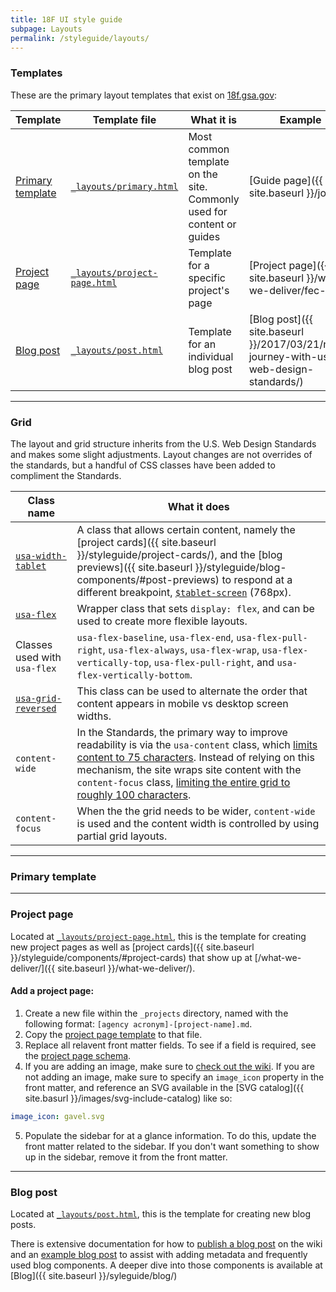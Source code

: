 ```yaml
---
title: 18F UI style guide
subpage: Layouts
permalink: /styleguide/layouts/
---
```


### Templates

These are the primary layout templates that exist on [18f.gsa.gov](https://18f.gsa.gov):

Template | Template file | What it is | Example
--- | --- | --- | ---
[Primary template](#primary-template) | [`_layouts/primary.html`](https://github.com/18F/18f.gsa.gov/tree/master/_layouts/primary.html) | Most common template on the site. Commonly used for content or guides | [Guide page]({{ site.baseurl }}/join/)
[Project page](#project-page) | [`_layouts/project-page.html`](https://github.com/18F/18f.gsa.gov/tree/master/_layouts/project-page.html) | Template for a specific project's page | [Project page]({{ site.baseurl }}/what-we-deliver/fec-gov/)
[Blog post](#blog-post) | [`_layouts/post.html`](https://github.com/18F/18f.gsa.gov/tree/master/_layouts/post.html) | Template for an individual blog post | [Blog post]({{ site.baseurl }}/2017/03/21/nasa-journey-with-us-web-design-standards/)
---

### Grid

The layout and grid structure inherits from the U.S. Web Design Standards and makes some slight adjustments. Layout changes are not overrides of the standards, but a handful of CSS classes have been added to compliment the Standards.

Class name | What it does
--- | ---
[`usa-width-tablet`](https://github.com/18F/18f.gsa.gov/blob/master/_sass/_core/grid.scss) | A class that allows certain content, namely the [project cards]({{ site.baseurl }}/styleguide/project-cards/), and the [blog previews]({{ site.baseurl }}/styleguide/blog-components/#post-previews) to respond at a different breakpoint, [`$tablet-screen`](https://github.com/18F/18f.gsa.gov/blob/master/_sass/_core/variables.scss) (768px).
[`usa-flex`](https://github.com/18F/18f.gsa.gov/blob/master/_sass/_components/layout.scss) | Wrapper class that sets `display: flex`, and can be used to create more flexible layouts.
Classes used with `usa-flex` | `usa-flex-baseline`, `usa-flex-end`, `usa-flex-pull-right`, `usa-flex-always`, `usa-flex-wrap`, `usa-flex-vertically-top`, `usa-flex-pull-right`, and `usa-flex-vertically-bottom`.
[`usa-grid-reversed`](https://github.com/18F/18f.gsa.gov/blob/master/_sass/_core/grid.scss) | This class can be used to alternate the order that content appears in mobile vs desktop screen widths.
`content-wide` | In the Standards, the primary way to improve readability is via the `usa-content` class, which [limits content to 75 characters](https://standards.usa.gov/components/typography/#typesetting). Instead of relying on this mechanism, the site wraps site content with the `content-focus` class, [limiting the entire grid to roughly 100 characters](https://github.com/18F/18f.gsa.gov/blob/master/_sass/_components/layout.scss).
`content-focus` | When the the grid needs to be wider, `content-wide` is used and the content width is controlled by using partial grid layouts.

---

### Primary template

---

### Project page

Located at [`_layouts/project-page.html`](https://github.com/18F/18f.gsa.gov/tree/master/_layouts/project-page.html), this is the template for creating new project pages as well as [project cards]({{ site.baseurl }}/styleguide/components/#project-cards) that show up at [/what-we-deliver/]({{ site.baseurl }}/what-we-deliver/).

#### Add a project page:
1. Create a new file within the `_projects` directory, named with the following format: `[agency acronym]-[project-name].md`.
2. Copy the [project page template](https://raw.githubusercontent.com/18F/18f.gsa.gov/master/examples/project-template.md) to that file.
3. Replace all relavent front matter fields. To see if a field is required, see the [project page schema](https://github.com/18F/18f.gsa.gov/blob/master/tests/schema/_projects.yml).
4. If you are adding an image, make sure to [check out the wiki](https://github.com/18F/18f.gsa.gov/wiki/Finding-the-right-image-for-a-project-page). If you are not adding an image, make sure to specify an `image_icon` property in the front matter, and reference an SVG available in the [SVG catalog]({{ site.basurl }}/images/svg-include-catalog) like so:
  ```yml
  image_icon: gavel.svg
  ```
5. Populate the sidebar for at a glance information. To do this, update the front matter related to the sidebar. If you don't want something to show up in the sidebar, remove it from the front matter.

---

### Blog post

Located at [`_layouts/post.html`](https://github.com/18F/18f.gsa.gov/tree/master/_layouts/post.html), this is the template for creating new blog posts.

There is extensive documentation for how to [publish a blog post](https://github.com/18F/18f.gsa.gov/wiki/Publishing-a-blog-post) on the wiki and an [example blog post](https://github.com/18F/18f.gsa.gov/blob/master/examples/blog-post.md) to assist with adding metadata and frequently used blog components. A deeper dive into those components is available at [Blog]({{ site.baseurl }}/syleguide/blog/)



